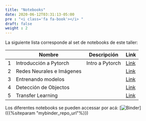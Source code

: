 ```yaml
---
title: "Notebooks"
date: 2020-06-12T03:31:13-05:00
pre : "<i class='fa fa-book'></i> "
draft: false
weight : 2
---
```


La siguiente lista corresponde al set de notebooks de este taller:



|   | Nombre                    | Descripción                          | Link                                                                                                                                        |
|---|---------------------------|--------------------------------------|---------------------------------------------------------------------------------------------------------------------------------------------|
| 1 | Introducción a Pytorch    | Intro a Pytorch                      | [Link](https://github.com/vcalderon2009/2021_06_Deep_Learning_tutorial/blob/feature/refactoring/notebooks/000-Introduction-to-Pytorch.ipynb)         |
| 2 | Redes Neurales e Imágenes             |  | [Link](https://github.com/vcalderon2009/2021_06_Deep_Learning_tutorial/blob/master/notebooks/002-Parts-of-a-Model.ipynb)             |
| 3 | Entrenando modelos             |  | [Link](https://github.com/vcalderon2009/2021_06_Deep_Learning_tutorial/blob/master/notebooks/003-Entrenando-Modelos.ipynb)             |
| 4 | Detección de Objectos             |  | [Link](https://github.com/vcalderon2009/2021_06_Deep_Learning_tutorial/blob/master/notebooks/004-Deteccion-de-Objetos.ipynb)             |
| 5 | Transfer Learning             |  | [Link](https://github.com/vcalderon2009/2021_06_Deep_Learning_tutorial/blob/master/notebooks/005-Transfer-Learning.ipynb)             |

Los diferentes notebooks se pueden accessar por acá:
[![Binder](https://mybinder.org/badge_logo.svg)]({{%siteparam "mybinder_repo_url"%}})

